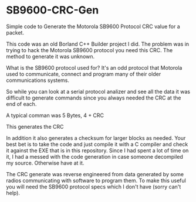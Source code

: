 # SB9600-CRC-Gen
Simple code to Generate the Motorola SB9600 Protocol CRC value for a packet.

This code was an old Borland C++ Builder project I did. The problem was in trying to hack the Motorola SB9600 protocol you need this CRC. The method to generate it was unknown.

What is the SB9600 protocol used for? It's an odd protocol that Motorola used to communicate, connect and program many of their older communications systems. 

So while you can look at a serial protocol analizer and see all the data it was difficult to generate commands since you always needed the CRC at the end of each.

A typical comman was 5 Bytes, 4 + CRC

This generates the CRC

In addition it also generates a checksum for larger blocks as needed. Your best bet is to take the code and just compile it with a C compiler and check it against the EXE that is in this repository. Since I had spent a lot of time on it, I had a messed with the code generation in case someone decompiled my source. Otherwise have at it.

The CRC generate was reverse engineered from data generated by some radios communicating with software to program them. To make this useful you will need the SB9600 protocol specs which I don't have (sorry can't help). 
